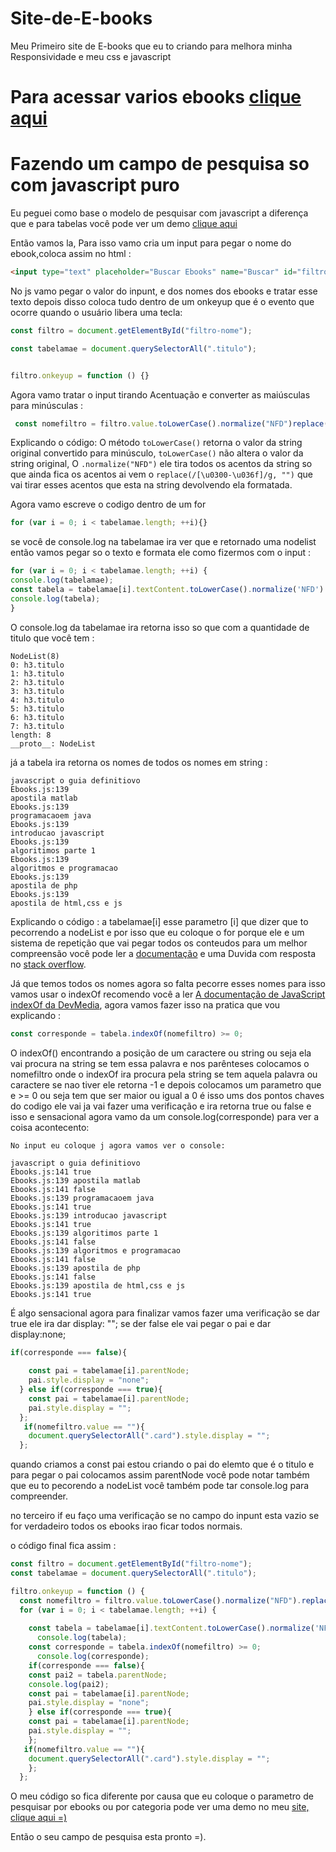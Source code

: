 # Site-de-E-books
Meu Primeiro site de E-books que eu to criando para melhora minha Responsividade e meu css e javascript 

# Para acessar varios ebooks <a href="https://github.com/Aislanio/Site-de-E-books/tree/master/ebooks"> clique aqui<a>

# Fazendo um campo de pesquisa so com javascript puro
   Eu peguei como base o modelo de pesquisar com javascript a diferença que e para tabelas você pode ver um demo <a href="http://jsfiddle.net/utluiz/YBLu6/"> clique aqui</a>

   
 Então vamos la, Para isso vamo cria um input para pegar o nome do ebook,coloca assim no html :
 ```html
 <input type="text" placeholder="Buscar Ebooks" name="Buscar" id="filtro-nome">
 ```

No js vamo pegar o valor do inpunt, e dos nomes dos ebooks e tratar esse texto depois disso coloca tudo dentro de um onkeyup que é o evento que ocorre quando o usuário libera uma tecla:
```JavaScript
const filtro = document.getElementById("filtro-nome");

const tabelamae = document.querySelectorAll(".titulo");


filtro.onkeyup = function () {}
```
Agora vamo tratar o input tirando Acentuação e converter as maiúsculas para minúsculas :
```JavaScript
 const nomefiltro = filtro.value.toLowerCase().normalize("NFD")replace(/[\u0300-\u036f]/g, "");
```
Explicando o código: O método `toLowerCase()` retorna o valor da string original convertido para minúsculo, `toLowerCase()` não altera o valor da string original, O `.normalize("NFD")` ele tira todos os acentos da string so que ainda fica os acentos ai vem o `replace(/[\u0300-\u036f]/g, "")` que vai tirar esses acentos que esta na string devolvendo ela formatada.

Agora vamo escreve o codigo dentro de um for
```JavaScript
for (var i = 0; i < tabelamae.length; ++i){}
```

se você de console.log na tabelamae ira ver que e retornado uma nodelist então vamos pegar so o texto e formata ele como fizermos com o input :

```JavaScript
for (var i = 0; i < tabelamae.length; ++i) {
console.log(tabelamae);
const tabela = tabelamae[i].textContent.toLowerCase().normalize('NFD').replace(/[\u0300-\u036f]/g, '');
console.log(tabela);
}
```
O console.log da tabelamae ira retorna isso so que com a quantidade de titulo que você tem :
```
NodeList(8)
0: h3.titulo
1: h3.titulo
2: h3.titulo
3: h3.titulo
4: h3.titulo
5: h3.titulo
6: h3.titulo
7: h3.titulo
length: 8
__proto__: NodeList
```
já a tabela ira retorna os nomes de todos os nomes em string :
```
javascript o guia definitiovo
Ebooks.js:139 
apostila matlab
Ebooks.js:139 
programacaoem java 
Ebooks.js:139 
introducao javascript
Ebooks.js:139 
algoritimos parte 1
Ebooks.js:139 
algoritmos e programacao
Ebooks.js:139 
apostila de php
Ebooks.js:139 
apostila de html,css e js
```
Explicando o código :  a tabelamae[i] esse parametro [i] que dizer que to pecorrendo a nodeList e por isso que eu coloque o for porque ele e um sistema de repetição que vai pegar todos os conteudos para um melhor compreensão você pode ler a <a href="https://developer.mozilla.org/pt-BR/docs/Web/API/NodeList"> documentação</a> e uma Duvida com resposta no <a href="https://pt.stackoverflow.com/questions/168270/exibir-o-conte%C3%BAdo-de-object-nodelist"> stack overflow</a>.

Já que temos todos os nomes agora so falta pecorre esses nomes para isso vamos usar o indexOf recomendo você a ler <a href="https://www.devmedia.com.br/javascript-indexof-encontrando-a-posicao-de-um-caractere-ou-string/39422"> A documentação de JavaScript indexOf da DevMedia</a>, agora vamos fazer isso na pratica que vou explicando :

```JavaScript
const corresponde = tabela.indexOf(nomefiltro) >= 0;

```
O indexOf() encontrando a posição de um caractere ou string ou seja ela vai procura na string se tem essa palavra e nos parênteses colocamos o nomefiltro onde o indexOf ira procura pela string se tem aquela palavra ou caractere se nao tiver ele retorna -1 e depois colocamos um parametro que e >= 0 ou seja tem que ser maior ou igual a 0 é isso ums dos pontos chaves do codigo ele vai ja vai fazer uma verificação e ira retorna true ou false e isso e sensacional agora vamo da um console.log(corresponde) para ver a coisa acontecento:
```
No input eu coloque j agora vamos ver o console:

javascript o guia definitiovo
Ebooks.js:141 true
Ebooks.js:139 apostila matlab
Ebooks.js:141 false
Ebooks.js:139 programacaoem java 
Ebooks.js:141 true
Ebooks.js:139 introducao javascript
Ebooks.js:141 true
Ebooks.js:139 algoritimos parte 1
Ebooks.js:141 false
Ebooks.js:139 algoritmos e programacao
Ebooks.js:141 false
Ebooks.js:139 apostila de php
Ebooks.js:141 false
Ebooks.js:139 apostila de html,css e js
Ebooks.js:141 true
```
É algo sensacional agora para finalizar vamos fazer uma verificação se dar true ele ira dar display: ""; se der false ele vai pegar o pai e dar display:none;
```JavaScript
if(corresponde === false){
  
    const pai = tabelamae[i].parentNode;
    pai.style.display = "none";
  } else if(corresponde === true){
    const pai = tabelamae[i].parentNode;
    pai.style.display = "";
  };
   if(nomefiltro.value == ""){
    document.querySelectorAll(".card").style.display = "";
  };
```
quando criamos a const pai estou criando o pai do elemto que é o titulo e para pegar o pai colocamos assim parentNode você pode notar também que eu to pecorendo a nodeList você também pode tar console.log para compreender.

no terceiro if eu faço uma verificação se no campo do inpunt esta vazio se for verdadeiro todos os ebooks irao ficar todos normais.

o código final fica assim :
```JavaScript
const filtro = document.getElementById("filtro-nome");
const tabelamae = document.querySelectorAll(".titulo");

filtro.onkeyup = function () {
  const nomefiltro = filtro.value.toLowerCase().normalize("NFD").replace(/[\u0300-\u036f]/g, "");
  for (var i = 0; i < tabelamae.length; ++i) {
 
    const tabela = tabelamae[i].textContent.toLowerCase().normalize('NFD').replace(/[\u0300-\u036f]/g, '');
      console.log(tabela);
    const corresponde = tabela.indexOf(nomefiltro) >= 0;
      console.log(corresponde);
    if(corresponde === false){
    const pai2 = tabela.parentNode;
    console.log(pai2);
    const pai = tabelamae[i].parentNode;
    pai.style.display = "none";
    } else if(corresponde === true){
    const pai = tabelamae[i].parentNode;
    pai.style.display = "";
    };
   if(nomefiltro.value == ""){
    document.querySelectorAll(".card").style.display = "";
    };
  };  
```
O meu código so fica diferente por causa que eu coloque o parametro de pesquisar por ebooks ou por categoria pode ver uma demo no meu <a href="https://musing-galileo-2f4ac1.netlify.app/"> site, clique aqui =) </a>

Então o seu campo de pesquisa esta pronto =).

